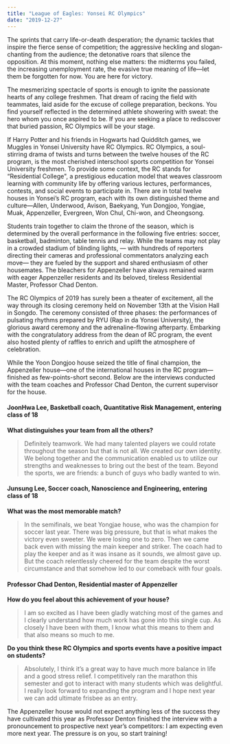 ```yaml
---
title: "League of Eagles: Yonsei RC Olympics"
date: "2019-12-27"
---
```


The sprints that carry life-or-death desperation; the dynamic tackles that inspire the fierce sense of competition; the aggressive heckling and slogan-chanting from the audience; the detonative roars that silence the opposition. At this moment, nothing else matters: the midterms you failed, the increasing unemployment rate, the evasive true meaning of life—let them be forgotten for now. You are here for victory. 

The mesmerizing spectacle of sports is enough to ignite the passionate hearts of any college freshmen. That dream of racing the field with teammates, laid aside for the excuse of college preparation, beckons. You find yourself reflected in the determined athlete showering with sweat: the hero whom you once aspired to be. If you are seeking a place to rediscover that buried passion, RC Olympics will be your stage.

If Harry Potter and his friends in Hogwarts had Quidditch games, we Muggles in Yonsei University have RC Olympics. RC Olympics, a soul-stirring drama of twists and turns between the twelve houses of the RC program, is the most cherished interschool sports competition for Yonsei University freshmen. To provide some context, the RC stands for “Residential College", a prestigious education model that weaves classroom learning with community life by offering various lectures, performances, contests, and social events to participate in. There are in total twelve houses in Yonsei’s RC program, each with its own distinguished theme and culture—Allen, Underwood, Avison, Baekyang, Yun Dongjoo, Yongjae, Muak, Appenzeller, Evergreen, Won Chul, Chi-won, and Cheongsong. 

Students train together to claim the throne of the season, which is determined by the overall performance in the following five entries: soccer, basketball, badminton, table tennis and relay. While the teams may not play in a crowded stadium of blinding lights, — with hundreds of reporters directing their cameras and professional commentators analyzing each move— they are fueled by the support and shared enthusiasm of other housemates. The bleachers for Appenzeller have always remained warm with eager Appenzeller residents and its beloved, tireless Residential Master, Professor Chad Denton. 

The RC Olympics of 2019 has surely been a theater of excitement, all the way through its closing ceremony held on November 13th at the Vision Hall in Songdo. The ceremony consisted of three phases: the performances of pulsating rhythms prepared by RYU (Rap in da Yonsei University), the glorious award ceremony and the adrenaline-flowing afterparty. Embarking with the congratulatory address from the dean of RC program, the event also hosted plenty of raffles to enrich and uplift the atmosphere of celebration.

While the Yoon Dongjoo house seized the title of final champion, the Appenzeller house—one of the international houses in the RC program— finished as few-points-short second. Below are the interviews conducted with the team coaches and Professor Chad Denton, the current supervisor for the house.

#### **JoonHwa Lee, Basketball coach, Quantitative Risk Management, entering class of 18**

**What distinguishes your team from all the others?**

> Definitely teamwork. We had many talented players we could rotate throughout the season but that is not all. We created our own identity. We belong together and the communication enabled us to utilize our strengths and weaknesses to bring out the best of the team. Beyond the sports, we are friends: a bunch of guys who badly wanted to win.

#### Junsung Lee, Soccer coach, Nanoscience and Engineering, entering class of 18

**What was the most memorable match?**

> In the semifinals, we beat Yongjae house, who was the champion for soccer last year. There was big pressure, but that is what makes the victory even sweeter. We were losing one to zero. Then we came back even with missing the main keeper and striker. The coach had to play the keeper and as it was insane as it sounds, we almost gave up. But the coach relentlessly cheered for the team despite the worst circumstance and that somehow led to our comeback with four goals.

#### Professor Chad Denton, Residential master of Appenzeller

**How do you feel about this achievement of your house?**

> I am so excited as I have been gladly watching most of the games and I clearly understand how much work has gone into this single cup. As closely I have been with them, I know what this means to them and that also means so much to me.

**Do you think these RC Olympics and sports events have a positive impact on students?**

> Absolutely, I think it’s a great way to have much more balance in life and a good stress relief. I competitively ran the marathon this semester and got to interact with many students which was delightful. I really look forward to expanding the program and I hope next year we can add ultimate frisbee as an entry.

The Appenzeller house would not expect anything less of the success they have cultivated this year as Professor Denton finished the interview with a pronouncement to prospective next year’s competitors: I am expecting even more next year. The pressure is on you, so start training!
